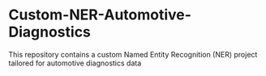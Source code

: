 # Custom-NER-Automotive-Diagnostics
This repository contains a custom Named Entity Recognition (NER) project tailored for automotive diagnostics data
